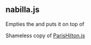 nabilla.js
---
Empties the <head> and puts it on top of <body>

Shameless copy of [ParisHilton.js](https://github.com/fbrandel/ParisHilton.js)

